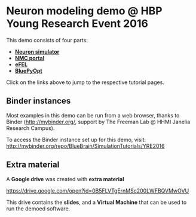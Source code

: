 # Neuron modeling demo @ HBP Young Research Event 2016

This demo consists of four parts:
* [**Neuron simulator**](Neuron/)
* [**NMC portal**](NMC/)
* [**eFEL**](eFEL/)
* [**BluePyOpt**](BluePyOpt/)

Click on the links above to jump to the respective tutorial pages.

## Binder instances

Most examples in this demo can be run from a web browser, thanks to Binder (http://mybinder.org/, support by The Freeman Lab @ HHMI Janelia Research Campus).

To access the Binder instance set up for this demo, visit:
http://mybinder.org/repo/BlueBrain/SimulationTutorials/YRE2016

## Extra material

A **Google drive** was created with **extra material**

https://drive.google.com/open?id=0B5FLVTgErnMSc200LWFBQVMwOVU

This drive contains the **slides**, and a **Virtual Machine** that can be used to run the demoed software.
